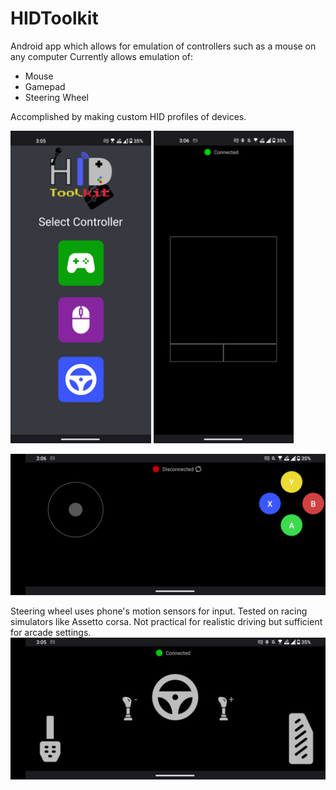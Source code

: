 # HIDToolkit
Android app which allows for emulation of controllers such as a mouse on any computer
Currently allows emulation of:
- Mouse 
- Gamepad 
- Steering Wheel

Accomplished by making custom HID profiles of devices.

 <p float="left">
   <img src="./Screenshots/Screenshot_20240530-150517_HID_Tool_Kit.jpg" alt="drawing" height="500"/>
   <img src="./Screenshots/Screenshot_20240530-150622_HID_Tool_Kit.jpg" alt="drawing" height="500"/>
</p>

![Gamepad](./Screenshots/Screenshot_20240530-150608_HID_Tool_Kit.jpg)

Steering wheel uses phone's motion sensors for input. Tested on racing simulators like Assetto corsa. Not practical for realistic driving but sufficient for arcade settings.
![Wheel](./Screenshots/Screenshot_20240530-150553_HID_Tool_Kit.jpg)
